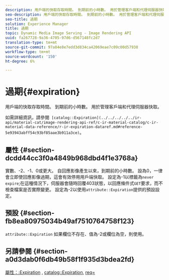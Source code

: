 ```yaml
---
description: 用戶端的快取存取時間。 到期前的小時數。 用於管理客戶端和代理伺服器快取。
seo-description: 用戶端的快取存取時間。 到期前的小時數。 用於管理客戶端和代理伺服器快取。
seo-title: 過期
solution: Experience Manager
title: 過期
topic: Dynamic Media Image Serving - Image Rendering API
uuid: fa267728-9a36-4705-97d6-d567148fc2d7
translation-type: tm+mt
source-git-commit: 97a84e8e7edd3d834ca42069eae7c09c00d57938
workflow-type: tm+mt
source-wordcount: '150'
ht-degree: 6%

---
```



# 過期{#expiration}

用戶端的快取存取時間。 到期前的小時數。 用於管理客戶端和代理伺服器快取。

如需詳細資訊，請參閱` [catalog::Expiration](../../../../../ir-api/material-cat/image-rendering-api-ref/c-ir-material-catalog/c-ir-material-data-reference/r-ir-expiration-dataref.md#reference-5e93943abff54c93bf85aae3b911a3ce)`。

## 屬性 {#section-dcdd44cc3f0a4849b968dbd4f1e3768a}

實數、-2、-1、0或更大。 自回應影像產生以來，到期前的小時數。 設為0，一律會立即使回應影像過期，這會有效停用用戶端快取。 設定為-1以標籤為`never expire`;在這種情況下，伺服器會隨時回覆403狀態，以回應條件式`GET`要求，而不檢查檔案是否實際變更。 設定為-2以使用`attribute::Expiration`提供的預設設定。

## 預設 {#section-fb8ea80975034b49af7510764758f123}

`attribute::Expiration` 如果欄位不存在、值為-2或欄位為空，則使用。

## 另請參閱 {#section-a0d3dab0f6db49b58f1f935d3bdea2fd}

[屬性：:Expiration](../../../../../ir-api/material-cat/image-rendering-api-ref/c-ir-material-catalog/c-ir-attributes-reference/r-ir-expiration.md#reference-0f68ad8199c64bd4bc8d27dd78b7d996) ,  [catalog::Expiration](../../../../../ir-api/material-cat/image-rendering-api-ref/c-ir-material-catalog/c-ir-material-data-reference/r-ir-expiration-dataref.md#reference-5e93943abff54c93bf85aae3b911a3ce),  [req=](../../../../../ir-api/http-protocol/image-rendering-api-ref/c-ir-http-protocol-ref/c-ir-http-protocol-command-reference/r-ir-req.md#reference-792b1a663fb64261bd2de2a209b847fb)
